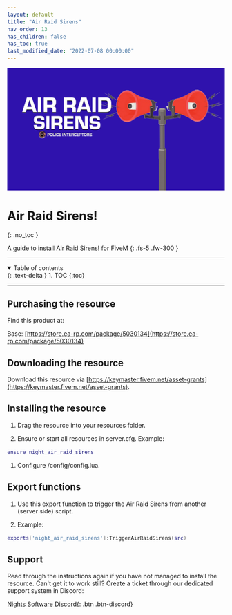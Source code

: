 ```yaml
---
layout: default
title: "Air Raid Sirens"
nav_order: 13
has_children: false
has_toc: true
last_modified_date: "2022-07-08 00:00:00"
---
```


<img class="cover-img" src="/assets/img/airRaidSirens.png" alt="Air Raid Sirens Resource" draggable="false">

# Air Raid Sirens!
{: .no_toc }

A guide to install Air Raid Sirens! for FiveM
{: .fs-5 .fw-300 }

---

<details open markdown="block">
  <summary>
    Table of contents
  </summary>
  {: .text-delta }
1. TOC
{:toc}
</details>

---

## Purchasing the resource

Find this product at:

Base: [https://store.ea-rp.com/package/5030134](https://store.ea-rp.com/package/5030134)

## Downloading the resource

Download this resource via [https://keymaster.fivem.net/asset-grants](https://keymaster.fivem.net/asset-grants).

## Installing the resource

1. Drag the resource into your resources folder.

1. Ensure or start all resources in server.cfg. 
Example:
```lua
ensure night_air_raid_sirens
```

1. Configure /config/config.lua.

## Export functions

1. Use this export function to trigger the Air Raid Sirens from another (server side) script.

1. Example:
```lua
exports['night_air_raid_sirens']:TriggerAirRaidSirens(src)
```

## Support

Read through the instructions again if you have not managed to install the resource. Can't get it to work still? 
Create a ticket through our dedicated support system in Discord: 

[Nights Software Discord](https://ns.ea-rp.com){: .btn .btn-discord}
